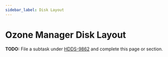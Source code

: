 ```yaml
---
sidebar_label: Disk Layout
---
```

# Ozone Manager Disk Layout

**TODO:** File a subtask under [HDDS-9862](https://issues.apache.org/jira/browse/HDDS-9862) and complete this page or section.

